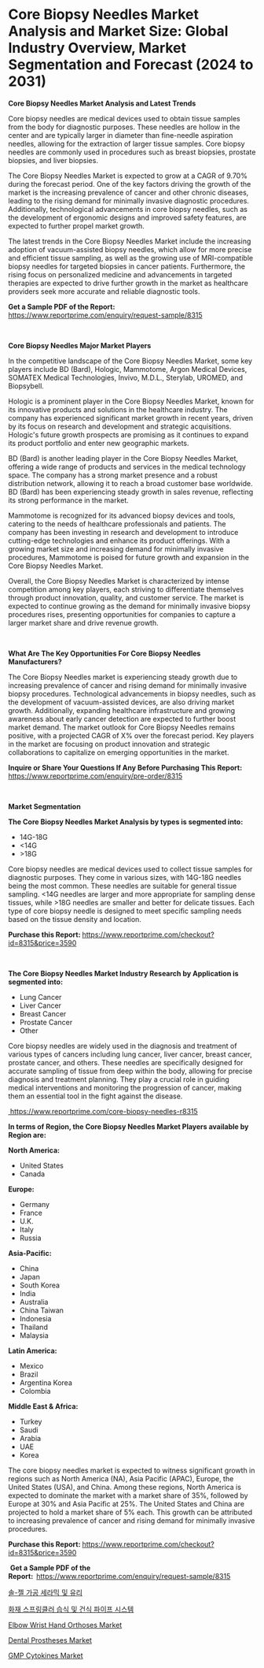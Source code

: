 <p><h1>Core Biopsy Needles Market Analysis and Market Size: Global Industry Overview, Market Segmentation and Forecast (2024 to 2031)</h1></p><p><strong>Core Biopsy Needles Market Analysis and Latest Trends</strong></p>
<p><p>Core biopsy needles are medical devices used to obtain tissue samples from the body for diagnostic purposes. These needles are hollow in the center and are typically larger in diameter than fine-needle aspiration needles, allowing for the extraction of larger tissue samples. Core biopsy needles are commonly used in procedures such as breast biopsies, prostate biopsies, and liver biopsies.</p><p>The Core Biopsy Needles Market is expected to grow at a CAGR of 9.70% during the forecast period. One of the key factors driving the growth of the market is the increasing prevalence of cancer and other chronic diseases, leading to the rising demand for minimally invasive diagnostic procedures. Additionally, technological advancements in core biopsy needles, such as the development of ergonomic designs and improved safety features, are expected to further propel market growth.</p><p>The latest trends in the Core Biopsy Needles Market include the increasing adoption of vacuum-assisted biopsy needles, which allow for more precise and efficient tissue sampling, as well as the growing use of MRI-compatible biopsy needles for targeted biopsies in cancer patients. Furthermore, the rising focus on personalized medicine and advancements in targeted therapies are expected to drive further growth in the market as healthcare providers seek more accurate and reliable diagnostic tools.</p></p>
<p><strong>Get a Sample PDF of the Report:&nbsp;</strong> <a href="https://www.reportprime.com/enquiry/request-sample/8315">https://www.reportprime.com/enquiry/request-sample/8315</a></p>
<p>&nbsp;</p>
<p><strong>Core Biopsy Needles Major Market Players</strong></p>
<p><p>In the competitive landscape of the Core Biopsy Needles Market, some key players include BD (Bard), Hologic, Mammotome, Argon Medical Devices, SOMATEX Medical Technologies, Invivo, M.D.L., Sterylab, UROMED, and Biopsybell. </p><p>Hologic is a prominent player in the Core Biopsy Needles Market, known for its innovative products and solutions in the healthcare industry. The company has experienced significant market growth in recent years, driven by its focus on research and development and strategic acquisitions. Hologic's future growth prospects are promising as it continues to expand its product portfolio and enter new geographic markets.</p><p>BD (Bard) is another leading player in the Core Biopsy Needles Market, offering a wide range of products and services in the medical technology space. The company has a strong market presence and a robust distribution network, allowing it to reach a broad customer base worldwide. BD (Bard) has been experiencing steady growth in sales revenue, reflecting its strong performance in the market.</p><p>Mammotome is recognized for its advanced biopsy devices and tools, catering to the needs of healthcare professionals and patients. The company has been investing in research and development to introduce cutting-edge technologies and enhance its product offerings. With a growing market size and increasing demand for minimally invasive procedures, Mammotome is poised for future growth and expansion in the Core Biopsy Needles Market.</p><p>Overall, the Core Biopsy Needles Market is characterized by intense competition among key players, each striving to differentiate themselves through product innovation, quality, and customer service. The market is expected to continue growing as the demand for minimally invasive biopsy procedures rises, presenting opportunities for companies to capture a larger market share and drive revenue growth.</p></p>
<p>&nbsp;</p>
<p><strong>What Are The Key Opportunities For Core Biopsy Needles Manufacturers?</strong></p>
<p><p>The Core Biopsy Needles market is experiencing steady growth due to increasing prevalence of cancer and rising demand for minimally invasive biopsy procedures. Technological advancements in biopsy needles, such as the development of vacuum-assisted devices, are also driving market growth. Additionally, expanding healthcare infrastructure and growing awareness about early cancer detection are expected to further boost market demand. The market outlook for Core Biopsy Needles remains positive, with a projected CAGR of X% over the forecast period. Key players in the market are focusing on product innovation and strategic collaborations to capitalize on emerging opportunities in the market.</p></p>
<p><strong>Inquire or Share Your Questions If Any Before Purchasing This Report:</strong> <a href="https://www.reportprime.com/enquiry/pre-order/8315">https://www.reportprime.com/enquiry/pre-order/8315</a></p>
<p>&nbsp;</p>
<p><strong>Market Segmentation</strong></p>
<p><strong>The Core Biopsy Needles Market Analysis by types is segmented into:</strong></p>
<p><ul><li>14G-18G</li><li><14G</li><li>>18G</li></ul></p>
<p><p>Core biopsy needles are medical devices used to collect tissue samples for diagnostic purposes. They come in various sizes, with 14G-18G needles being the most common. These needles are suitable for general tissue sampling. <14G needles are larger and more appropriate for sampling dense tissues, while >18G needles are smaller and better for delicate tissues. Each type of core biopsy needle is designed to meet specific sampling needs based on the tissue density and location.</p></p>
<p><strong>Purchase this Report:&nbsp;</strong><a href="https://www.reportprime.com/checkout?id=8315&price=3590">https://www.reportprime.com/checkout?id=8315&price=3590</a></p>
<p>&nbsp;</p>
<p><strong>The Core Biopsy Needles Market Industry Research by Application is segmented into:</strong></p>
<p><ul><li>Lung Cancer</li><li>Liver Cancer</li><li>Breast Cancer</li><li>Prostate Cancer</li><li>Other</li></ul></p>
<p><p>Core biopsy needles are widely used in the diagnosis and treatment of various types of cancers including lung cancer, liver cancer, breast cancer, prostate cancer, and others. These needles are specifically designed for accurate sampling of tissue from deep within the body, allowing for precise diagnosis and treatment planning. They play a crucial role in guiding medical interventions and monitoring the progression of cancer, making them an essential tool in the fight against the disease.</p></p>
<p><a href="https://www.reportprime.com/core-biopsy-needles-r8315">&nbsp;https://www.reportprime.com/core-biopsy-needles-r8315</a></p>
<p><strong>In terms of Region, the Core Biopsy Needles Market Players available by Region are:</strong></p>
<p>
    <p> <strong> North America: </strong>
        <ul>
            <li>United States</li>
            <li>Canada</li>
        </ul>
        </p> 
    <p> <strong> Europe: </strong>
        <ul>
            <li>Germany</li>
            <li>France</li>
            <li>U.K.</li>
            <li>Italy</li>
            <li>Russia</li>
        </ul>
        </p> 
    <p> <strong> Asia-Pacific: </strong>
        <ul>
            <li>China</li>
            <li>Japan</li>
            <li>South Korea</li>
            <li>India</li>
            <li>Australia</li>
            <li>China Taiwan</li>
            <li>Indonesia</li>
            <li>Thailand</li>
            <li>Malaysia</li>
        </ul>
        </p> 
    <p> <strong> Latin America: </strong>
        <ul>
            <li>Mexico</li>
            <li>Brazil</li>
            <li>Argentina Korea</li>
            <li>Colombia</li>
        </ul>
        </p> 
    <p> <strong> Middle East & Africa: </strong>
        <ul>
            <li>Turkey</li>
            <li>Saudi</li>
            <li>Arabia</li>
            <li>UAE</li>
            <li>Korea</li>
        </ul>
    </p>
    </p>
<p><p>The core biopsy needles market is expected to witness significant growth in regions such as North America (NA), Asia Pacific (APAC), Europe, the United States (USA), and China. Among these regions, North America is expected to dominate the market with a market share of 35%, followed by Europe at 30% and Asia Pacific at 25%. The United States and China are projected to hold a market share of 5% each. This growth can be attributed to increasing prevalence of cancer and rising demand for minimally invasive procedures.</p></p>
<p><strong>Purchase this Report: </strong><a href="https://www.reportprime.com/checkout?id=8315&price=3590">https://www.reportprime.com/checkout?id=8315&price=3590</a></p>
<p>&nbsp;<strong>Get a Sample PDF of the Report:&nbsp;&nbsp;</strong><a href="https://www.reportprime.com/enquiry/request-sample/8315">https://www.reportprime.com/enquiry/request-sample/8315</a></p>
<p><strong></strong></p>
<p><p><a href="https://github.com/vsckjg50460/Market-Research-Report-List-4/blob/main/4649890105403.md">솔-젤 가공 세라믹 및 유리</a></p><p><a href="https://github.com/GabrielBlanda5656/Market-Research-Report-List-3/blob/main/4504504105404.md">화재 스프링클러 습식 및 건식 파이프 시스템</a></p><p><a href="https://medium.com/@caleighconn1938/navigating-the-elbow-wrist-hand-orthoses-market-expert-analysis-and-market-forecast-for-period-deca3814b2f0">Elbow Wrist Hand Orthoses Market</a></p><p><a href="https://github.com/juancolorado15/Market-Research-Report-List-4/blob/main/dental-prostheses-market.md">Dental Prostheses Market</a></p><p><a href="https://github.com/mahnoor2003/Market-Research-Report-List-6/blob/main/gmp-cytokines-market.md">GMP Cytokines Market</a></p></p>
